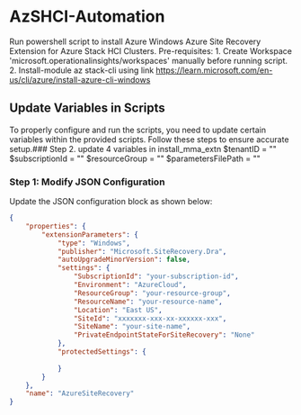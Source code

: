 # AzSHCI-Automation
Run powershell script to install Azure Windows Azure Site Recovery Extension for Azure Stack HCI Clusters.
Pre-requisites:
	1. Create Workspace 'microsoft.operationalinsights/workspaces' manually before running script.
	2. Install-module az stack-cli using link https://learn.microsoft.com/en-us/cli/azure/install-azure-cli-windows

## Update Variables in Scripts

To properly configure and run the scripts, you need to update certain variables within the provided scripts. Follow these steps to ensure accurate setup.### Step 2. update 4 variables in install_mma_extn
		$tenantID = ""
        $subscriptionId = ""
        $resourceGroup = ""
        $parametersFilePath = ""



### Step 1: Modify JSON Configuration

Update the JSON configuration block as shown below:

```json
{
    "properties": {
        "extensionParameters": {
            "type": "Windows",
            "publisher": "Microsoft.SiteRecovery.Dra",
            "autoUpgradeMinorVersion": false,
            "settings": {
                "SubscriptionId": "your-subscription-id",
                "Environment": "AzureCloud", 
                "ResourceGroup": "your-resource-group", 
                "ResourceName": "your-resource-name", 
                "Location": "East US", 
                "SiteId": "xxxxxxx-xxx-xx-xxxxxx-xxx", 
                "SiteName": "your-site-name", 
                "PrivateEndpointStateForSiteRecovery": "None"
            },
            "protectedSettings": {
               
            }
        }
    },
    "name": "AzureSiteRecovery"
}
